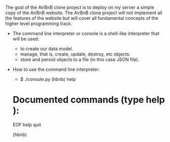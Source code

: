 The goal of the AirBnB clone project is to deploy on my server a simple copy of the AirBnB website. The AirBnB clone project will not implement all the features
of the website but will cover all fundamental concepts of the higher level programming  track.

* The command line interpreter or console is a shell-like interpreter that will be used:
    - to create our data model.
    - manage, that is, create, update, destroy, etc objects.
    - store and persist  objects to a file (in this case JSON file).
* How to use the command line interpreter:
    - $ ./console.py
     (hbnb) help

     Documented commands (type help <topic>):
     ========================================
     EOF  help  quit

     (hbnb)
